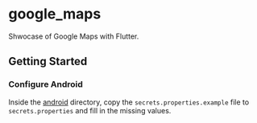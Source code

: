 # google_maps

Shwocase of Google Maps with Flutter.

## Getting Started

### Configure Android

Inside the [android](./android/) directory, copy the `secrets.properties.example` file to
`secrets.properties` and fill in the missing values.
